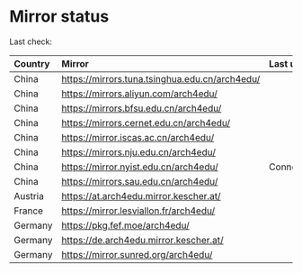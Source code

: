 <script src="./time.js"></script>
# Mirror status
Last check: <script type="text/javascript">localize(1725604157.3012748);</script>

|Country|Mirror|Last update|
|:------|:-----|:----------|
|China|https://mirrors.tuna.tsinghua.edu.cn/arch4edu/|<script type="text/javascript">localize(1725561421);</script>|
|China|https://mirrors.aliyun.com/arch4edu/|<script type="text/javascript">localize(1725561421);</script>|
|China|https://mirrors.bfsu.edu.cn/arch4edu/|<script type="text/javascript">localize(1725561421);</script>|
|China|https://mirrors.cernet.edu.cn/arch4edu/|<script type="text/javascript">localize(1725561421);</script>|
|China|https://mirror.iscas.ac.cn/arch4edu/|<script type="text/javascript">localize(1725561421);</script>|
|China|https://mirrors.nju.edu.cn/arch4edu/|<script type="text/javascript">localize(1725518459);</script>|
|China|https://mirror.nyist.edu.cn/arch4edu/|ConnectionError|
|China|https://mirrors.sau.edu.cn/arch4edu/|<script type="text/javascript">localize(1725561421);</script>|
|Austria|https://at.arch4edu.mirror.kescher.at/|<script type="text/javascript">localize(1725561421);</script>|
|France|https://mirror.lesviallon.fr/arch4edu/|<script type="text/javascript">localize(1725561421);</script>|
|Germany|https://pkg.fef.moe/arch4edu/|<script type="text/javascript">localize(1725561421);</script>|
|Germany|https://de.arch4edu.mirror.kescher.at/|<script type="text/javascript">localize(1725561421);</script>|
|Germany|https://mirror.sunred.org/arch4edu/|<script type="text/javascript">localize(1725561421);</script>|

<script src="./tablefilter/tablefilter.js"></script>
<script src="./table.js"></script>